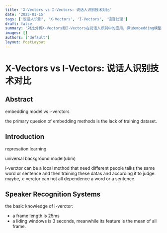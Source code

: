 ```yaml
---
title: 'X-Vectors vs I-Vectors: 说话人识别技术对比'
date: '2025-01-15'
tags: ['说话人识别', 'X-Vectors', 'I-Vectors', '语音处理']
draft: false
summary: '对比分析X-Vectors和I-Vectors在说话人识别中的应用，探讨embedding模型与传统方法的差异。'
images: []
authors: ['default']
layout: PostLayout
---
```


# X-Vectors vs I-Vectors: 说话人识别技术对比

## Abstract

embedding model vs i-verctors

the primary quesion of embedding methods is the lack of training dataset.

## Introduction

represation learning

universal background model(ubm)

i-verctor can be a local mothod that need different people talks the same word or sentence and then training these datas and according it to judge.
maybe, x-verctor can not all dependence a word or a sentence.

## Speaker Recognition Systems

the basic knowledge of i-verctor:

- a frame length is 25ms
- a liding windows is 3 seconds, meanwhile its feature is the mean of all frame.
